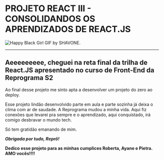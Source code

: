 # PROJETO REACT III - CONSOLIDANDOS OS APRENDIZADOS DE REACT.JS



![Happy Black Girl GIF by SHAVONE.](https://media1.giphy.com/media/4VY7nytIjAthhTiJcf/giphy.gif?cid=ecf05e47wxr6kn0vi39i2w7sg8ewq2r8t923o5zbby2q7tgw&rid=giphy.gif&ct=g)



----

## Aeeeeeeeee, cheguei na reta final da trilha de React.JS apresentado no curso de Front-End da Reprograma S2

Ao final desse projeto me sinto apta a desenvolver um projeto do zero ao deploy.

Esse projeto lindão desenvolvido parte em aula e parte sozinha já deixa o clima com ar de saudade. A Reprograma mudou a minha vida. Aqui fiz conexões que levarei pra sempre e o aprendizado, aqui conquistado, irá comigo desbravar o mundo tech.

Só tem gratidão emanando de mim.

***Obrigada por tudo, Reprô!***

**Dedico esse projeto para as minhas cumplices Roberta, Ayane e Pietra. AMO vocês!!!!**

